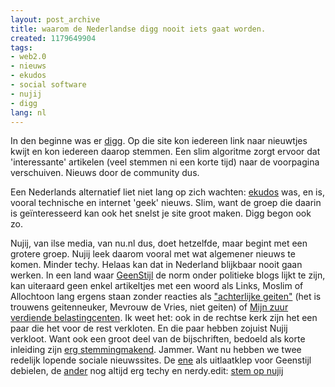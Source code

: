 ```yaml
---
layout: post_archive
title: waarom de Nederlandse digg nooit iets gaat worden.
created: 1179649904
tags:
- web2.0
- nieuws
- ekudos
- social software
- nujij
- digg
lang: nl
---
```

In den beginne was er [digg](http://nl.wikipedia.org/wiki/Digg). Op die site kon iedereen link naar nieuwtjes kwijt en kon iedereen daarop stemmen. Een slim algoritme zorgt ervoor dat 'interessante' artikelen (veel stemmen ni een korte tijd) naar de voorpagina verschuiven. Nieuws door de community dus.

Een Nederlands alternatief liet niet lang op zich wachten: [ekudos](http://ekudos.nl) was, en is, vooral technische en internet 'geek' nieuws. Slim, want de groep die daarin is geïnteresseerd kan ook het snelst je site groot maken. Digg begon ook zo.

Nujij, van ilse media, van nu.nl dus, doet hetzelfde, maar begint met een grotere groep. Nujij leek daarom vooral met wat algemener nieuws te komen. Minder techy. Helaas kan dat in Nederland blijkbaar nooit gaan werken. In een land waar [GeenStijl](http://bler.webschuur.com/geenstijl_linkbait) de norm onder politieke blogs lijkt te zijn, kan uiteraard geen enkel artikeltjes met een woord als Links, Moslim of Allochtoon lang ergens staan zonder reacties als ["achterlijke geiten"](http://www.nujij.nl/meld-spam.140.lynkx?reactie=a2a12faf-e137-46d9-a122-254b1f8183a6&artikel=f357c6b6-4821-41e6-ae48-d35acde2d1bc) (het is trouwens geitenneuker, Mevrouw de Vries, niet geiten) of [Mijn zuur verdiende belastingcenten](http://www.nujij.nl/vn-bezorgd-over-nederlands-asielbeleid.132018.lynkx). Ik weet het: ook in de rechtse kerk zijn het een paar die het voor de rest verkloten. En die paar hebben zojuist Nujij verkloot. Want ook een groot deel van de bijschriften, bedoeld als korte inleiding zijn [erg stemmingmakend](http://www.nujij.nl/dierentuin-mogelijk-strafbaar.132699.lynkx). Jammer. Want nu hebben we twee redelijk lopende sociale nieuwssites. De [ene](http://www.nujij.nl) als uitlaatklep voor Geenstijl debielen, de [ander](http://www.ekudos.nl) nog altijd erg techy en nerdy.edit: [stem op nujij](http://www.nujij.nl/waarom-de-nederlandse-digg-nooit-iets-gaat-worden.135176.lynkx)
